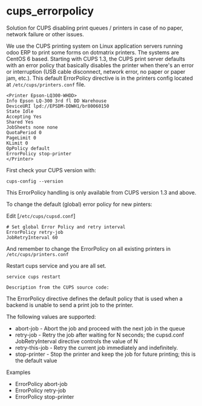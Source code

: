 # cups_errorpolicy
Solution for CUPS disabling print queues / printers in case of no paper, network failure or other issues.

We use the CUPS printing system on Linux application servers running odoo ERP to print some forms on dotmatrix printers. The systems are CentOS 6 based. Starting with CUPS 1.3, the CUPS print server defaults with an error policy that basically disables the printer when there's an error or interruption (USB cable disconnect, network error, no paper or paper jam, etc.). This default ErrorPolicy directive is in the printers config located at ``/etc/cups/printers.conf`` file.

```
<Printer Epson-LQ300-WHDD>
Info Epson LQ-300 3rd fl DD Warehouse
DeviceURI lpd://EPSDM-DDWH1/br80060150
State Idle
Accepting Yes
Shared Yes
JobSheets none none
QuotaPeriod 0
PageLimit 0
KLimit 0
OpPolicy default
ErrorPolicy stop-printer
</Printer>
```

First check your CUPS version with: 
```
cups-config --version
```
This ErrorPolicy handling is only available from CUPS version 1.3 and above.

To change the default (global) error policy for new pinters:

Edit [``/etc/cups/cupsd.conf``]
```
# Set global Error Policy and retry interval
ErrorPolicy retry-job
JobRetryInterval 60
```

And remember to change the ErrorPolicy on all existing printers in ``/etc/cups/printers.conf``

Restart cups service and you are all set.
```
service cups restart
```


``Description from the CUPS source code:``

The ErrorPolicy directive defines the default policy that is used when a
   backend is unable to send a print job to the printer.

The following values are supported:

 * abort-job - Abort the job and proceed with the next job in the queue
 * retry-job - Retry the job after waiting for N seconds; the cupsd.conf
   JobRetryInterval directive controls the value of N
 * retry-this-job - Retry the current job immediately and indefinitely.
 * stop-printer - Stop the printer and keep the job for future printing;
   this is the default value

Examples

 * ErrorPolicy abort-job
 * ErrorPolicy retry-job
 * ErrorPolicy stop-printer


